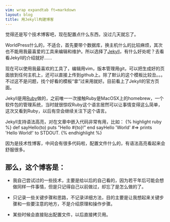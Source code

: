 ```yaml
---
vim: wrap expandtab ft=markdown
layout: blog
title: 用Jekyll构建博客
---
```


觉得还是写个技术博客吧，现在配置点什么东西，没过几天就忘了。

WorldPress什么的，不适合，首先要带个数据库，换主机什么的比较麻烦，其次也不能用我最喜爱的工具来编辑和维护。所以选择了[Jekyll]，有什么好处呢？去看看Jekyll的介绍就好……

现在可以使用我最喜欢的工具了，编辑用vim，版本管理用git，可以把生成好的页面放到任何主机上，还可以直接上传到github上。除了默认的这个模板比较丑。。。不过这不是问题，找个好看的模板“拿”过来用就好。目前看上了Jekyll的官方页面。

Jekyll是用[Ruby]做的，之前唯一一次接触Ruby是MacOSX上的homebrew，一个软件包的管理系统，当时就很惊叹Ruby这个语言居然可以让事情变得这么简单，这次又看到Ruby，以后有空会继续关注下这个语言。

Jekyll支持语法高亮，对在文章中嵌入代码非常有用，比如：
{% highlight ruby %}
def sayHello(to)
  puts "Hello #{to}!"
end
sayHello 'World'
#=> prints 'Hello World!' to STDOUT.
{% endhighlight %}

因为是技术性博客，中间会有很多代码啦，配置文件什么的，有语法高亮看起来会舒服很多。


## 那么，这个博客是：

* 我自己尝试过的一些技术，主要是给以后的自己看的，因为若干年后可能会想做同样一件事情，但是只记得自己以前做过，却忘了是怎么做的了。

* 只记录一些关键步骤和思路，不记录详细方法，目的主要是让我想起来关键步骤和一些要注意的地方，不是介绍原理和操作步骤。

* 某些时候会直接贴出配置文件，以后直接拷贝用。

[Jekyll]: http://jekyllrb.com
[Ruby]:   http://ruby-lang.org

